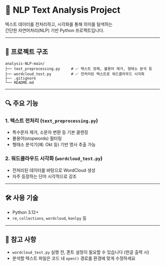 # 🧠 NLP Text Analysis Project

텍스트 데이터를 전처리하고, 시각화를 통해 의미를 탐색하는  
간단한 자연어처리(NLP) 기반 Python 프로젝트입니다.

---

## 📁 프로젝트 구조

```
analysis-NLP-main/
├── text_preprocessing.py     # ✅ 텍스트 정제, 불용어 제거, 형태소 분석 등
├── wordcloud_test.py         # ✅ 전처리된 텍스트로 워드클라우드 시각화
├── .gitignore
└── README.md
```

---

## 🔍 주요 기능

### 1. 텍스트 전처리 (`text_preprocessing.py`)
- 특수문자 제거, 소문자 변환 등 기본 클렌징
- 불용어(stopwords) 필터링
- 형태소 분석기(예: Okt 등) 기반 명사 추출 가능

### 2. 워드클라우드 시각화 (`wordcloud_test.py`)
- 전처리된 데이터를 바탕으로 WordCloud 생성
- 자주 등장하는 단어 시각적으로 강조

---

## 🛠 사용 기술

- Python 3.12+
- `re`, `collections`, `wordcloud`, `konlpy` 등

---

## 📌 참고 사항

- `wordcloud_test.py` 실행 전, 폰트 설정이 필요할 수 있습니다 (한글 출력 시)
- 분석할 텍스트 파일은 코드 내 `open()` 경로를 환경에 맞게 수정하세요
